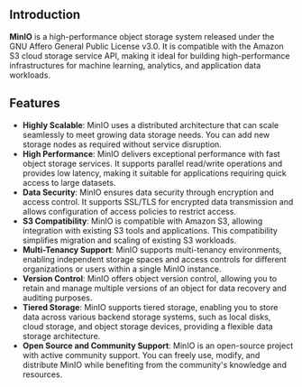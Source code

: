 ## Introduction

**MinIO** is a high-performance object storage system released under the GNU Affero General Public License v3.0. It is compatible with the Amazon S3 cloud storage service API, making it ideal for building high-performance infrastructures for machine learning, analytics, and application data workloads.

## Features

- **Highly Scalable**: MinIO uses a distributed architecture that can scale seamlessly to meet growing data storage needs. You can add new storage nodes as required without service disruption.
- **High Performance**: MinIO delivers exceptional performance with fast object storage services. It supports parallel read/write operations and provides low latency, making it suitable for applications requiring quick access to large datasets.
- **Data Security**: MinIO ensures data security through encryption and access control. It supports SSL/TLS for encrypted data transmission and allows configuration of access policies to restrict access.
- **S3 Compatibility**: MinIO is compatible with Amazon S3, allowing integration with existing S3 tools and applications. This compatibility simplifies migration and scaling of existing S3 workloads.
- **Multi-Tenancy Support**: MinIO supports multi-tenancy environments, enabling independent storage spaces and access controls for different organizations or users within a single MinIO instance.
- **Version Control**: MinIO offers object version control, allowing you to retain and manage multiple versions of an object for data recovery and auditing purposes.
- **Tiered Storage**: MinIO supports tiered storage, enabling you to store data across various backend storage systems, such as local disks, cloud storage, and object storage devices, providing a flexible data storage architecture.
- **Open Source and Community Support**: MinIO is an open-source project with active community support. You can freely use, modify, and distribute MinIO while benefiting from the community's knowledge and resources.
